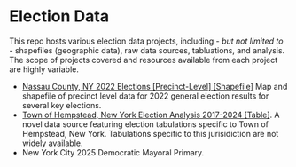 # Election Data
This repo hosts various election data projects, including - *but not limited to* - shapefiles (geographic data), raw data sources, tabluations, and analysis. The scope of projects covered and resources available from each project are highly variable. 
*  [Nassau County, NY 2022 Elections [Precinct-Level] [Shapefile]](https://github.com/scepstein/Election-Data/tree/main/Nassau%20County%2C%20NY%20'22) Map and shapefile of precinct level data for 2022 general election results for several key elections. 
*  [Town of Hempstead, New York Election Analysis 2017-2024 [Table]](https://github.com/scepstein/Election-Data/tree/main/Town%20of%20Hempstead%202025%20analysis). A novel data source featuring election tabulations specific to Town of Hempstead, New York. Tabulations specific to this jurisidiction are not widely available. 
* New York City 2025 Democratic Mayoral Primary.
